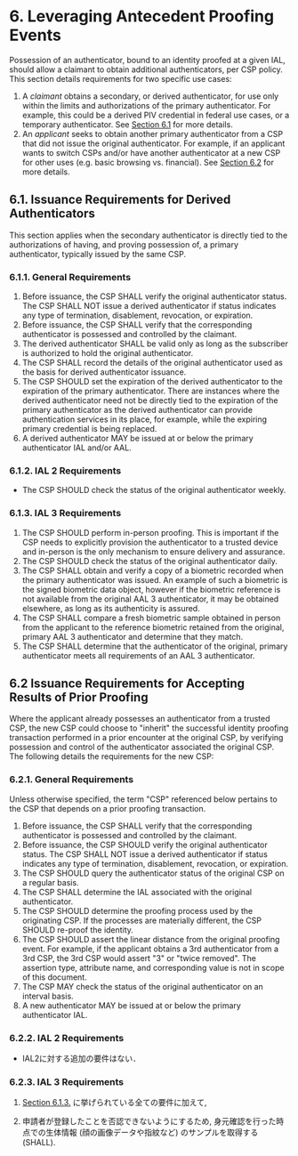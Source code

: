 <a name="sec6"></a>

# 6. Leveraging Antecedent Proofing Events

Possession of an authenticator, bound to an identity proofed at a given IAL, should allow a claimant to obtain additional authenticators, per CSP policy.  This section details requirements for two specific use cases:

1. A _claimant_ obtains a secondary, or derived authenticator, for use only within the limits and authorizations of the primary authenticator.  For example, this could be a derived PIV credential in federal use cases, or a temporary authenticator. See [Section 6.1](#dc) for more details.
2. An _applicant_ seeks to obtain another primary authenticator from a CSP that did not issue the original authenticator. For example, if an applicant wants to switch CSPs and/or have another authenticator at a new CSP for other uses (e.g. basic browsing vs. financial). See [Section 6.2](#prior) for more details.

## <a name="dc"></a> 6.1. Issuance Requirements for Derived Authenticators

This section applies when the secondary authenticator is directly tied to the authorizations of having, and proving possession of, a primary authenticator, typically issued by the same CSP.

### 6.1.1. General Requirements

1. Before issuance, the CSP SHALL verify the original authenticator status. The CSP SHALL NOT issue a derived authenticator if status indicates any type of termination, disablement, revocation, or expiration.
2. Before issuance, the CSP SHALL verify that the corresponding authenticator is possessed and controlled by the claimant.  
3. The derived authenticator SHALL be valid only as long as the subscriber is authorized to hold the original authenticator.
4. The CSP SHALL record the details of the original authenticator used as the basis for derived authenticator issuance.
5. The CSP SHOULD set the expiration of the derived authenticator to the expiration of the primary authenticator. There are instances where the derived authenticator need not be directly tied to the expiration of the primary authenticator as the derived authenticator can provide authentication services in its place, for example, while the expiring primary credential is being replaced.
6. A derived authenticator MAY be issued at or below the primary authenticator IAL and/or AAL.


### 6.1.2. IAL 2 Requirements

- The CSP SHOULD check the status of the original authenticator weekly.


### <a name="dc-ial3"></a>6.1.3. IAL 3 Requirements

1.  The CSP SHOULD perform in-person proofing. This is important if the CSP needs to explicitly provision the authenticator to a trusted device and in-person is the only mechanism to ensure delivery and assurance.
2. The CSP SHOULD check the status of the original authenticator daily.
3. The CSP SHALL obtain and verify a copy of a biometric recorded when the primary authenticator was issued. An example of such a biometric is the signed biometric data object, however if the biometric reference is not available from the original AAL 3 authenticator, it may be obtained elsewhere, as long as its authenticity is assured.
4. The CSP SHALL compare a fresh biometric sample obtained in person from the applicant to the reference biometric retained from the original, primary AAL 3 authenticator and determine that they match.
5. The CSP SHALL determine that the authenticator of the original, primary authenticator meets all requirements of an AAL 3 authenticator.

## <a name="prior"></a>6.2 Issuance Requirements for Accepting Results of Prior Proofing

Where the applicant already possesses an authenticator from a trusted CSP, the new CSP could choose to "inherit" the successful identity proofing transaction performed in a prior encounter at the original CSP, by verifying possession and control of the authenticator associated the original CSP.  The following details the requirements for the new CSP:

### 6.2.1. General Requirements

Unless otherwise specified, the term "CSP" referenced below pertains to the CSP that depends on a prior proofing transaction.

1. Before issuance, the CSP SHALL verify that the corresponding authenticator is possessed and controlled by the claimant.
2. Before issuance, the CSP SHOULD verify the original authenticator status. The CSP SHALL NOT issue a derived authenticator if status indicates any type of termination, disablement, revocation, or expiration.
3. The CSP SHOULD query the authenticator status of the original CSP on a regular basis.
4. The CSP SHALL determine the IAL associated with the original authenticator.
5. The CSP SHOULD determine the proofing process used by the originating CSP.  If the processes are materially different, the CSP SHOULD re-proof the identity.
6. The CSP SHOULD assert the linear distance from the original proofing event.  For example, if the applicant obtains a 3rd authenticator from a 3rd CSP, the 3rd CSP would assert "3" or "twice removed".  The assertion type, attribute name, and corresponding value is not in scope of this document.
7. The CSP MAY check the status of the original authenticator on an interval basis.
8. A new authenticator MAY be issued at or below the primary authenticator IAL.

### 6.2.2. IAL 2 Requirements

- IAL2に対する追加の要件はない．
<!-- - No additional requirements for IAL 2. -->

### 6.2.3. IAL 3 Requirements

1. [Section 6.1.3.](#dc-ial3) に挙げられている全ての要件に加えて,
<!-- 1. All of the requirements of [Section 6.1.3.](#dc-ial3), in addition; -->

2. 申請者が登録したことを否認できないようにするため, 身元確認を行った時点での生体情報 (顔の画像データや指紋など) のサンプルを取得する (SHALL).
<!-- 2. The CSP SHALL collect and record a biometric sample at the time of proofing (e.g., facial image or fingerprints) to ensure that the applicant cannot repudiate application.  See [Section 5.2.3](#biometric_use) of SP 800-63B for more detail on biometric collection. -->
